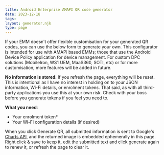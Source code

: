 ```yaml
---
title: Android Enterprise AMAPI QR code generator 
date: 2023-12-18
tags:
layout: generator.njk
type: page
---
```


If your EMM doesn't offer flexible customisation for your generated QR codes, you can use the below form to generate your own. This configurator is intended for use with AMAPI based EMMs; those that use the Android Device Policy application for device management. For custom DPC solutions (MobileIron, WS1 UEM, MaaS360, SOTI, etc) or for more customisation, more features will be added in future.

**No information is stored**. If you refresh the page, everything will be reset. This is intentional as I have no interest in holding on to your JSON information, Wi-Fi details, or enrolment tokens. That said, as with all third-party applications you use this at your own risk. Check with your boss before you generate tokens if you feel you need to.

**What you need**:

- Your enrolment token*
- Your Wi-Fi configuration details (if desired)

When you click Generate QR, all submitted information is sent to Google's [Charts API](https://developers.google.com/chart/infographics/docs/qr_codes), and the returned image is embedded ephemerally in this page. Right click & save to keep it, edit the submitted text and click generate again to renew it, or refresh the page to clear it.
